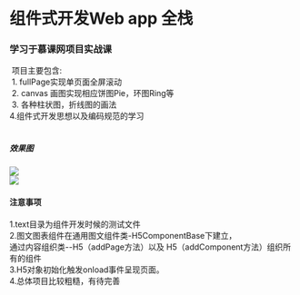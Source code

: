 
# 组件式开发Web app 全栈
### 学习于慕课网项目实战课

  项目主要包含:<br/>
  1.  fullPage实现单页面全屏滚动<br/>
  2.  canvas 画图实现相应饼图Pie，环图Ring等<br/>
  3. 各种柱状图，折线图的画法<br/>
  4.组件式开发思想以及编码规范的学习<br/>
  
##### 效果图
  ![](https://github.com/Howie-Qin/Component_development2/imgs/cover.png)  
  ![](https://github.com/Howie-Qin/Component_development2/imgs/bar.png) 
  
#### 注意事项
  1.text目录为组件开发时候的测试文件<br/>
  2.图文图表组件在通用图文组件类-H5ComponentBase下建立，<br/>
     通过内容组织类--H5（addPage方法）以及 H5（addComponent方法）组织所有的组件<br/>
  3.H5对象初始化触发onload事件呈现页面。<br>
  4.总体项目比较粗糙，有待完善<br/>
  
